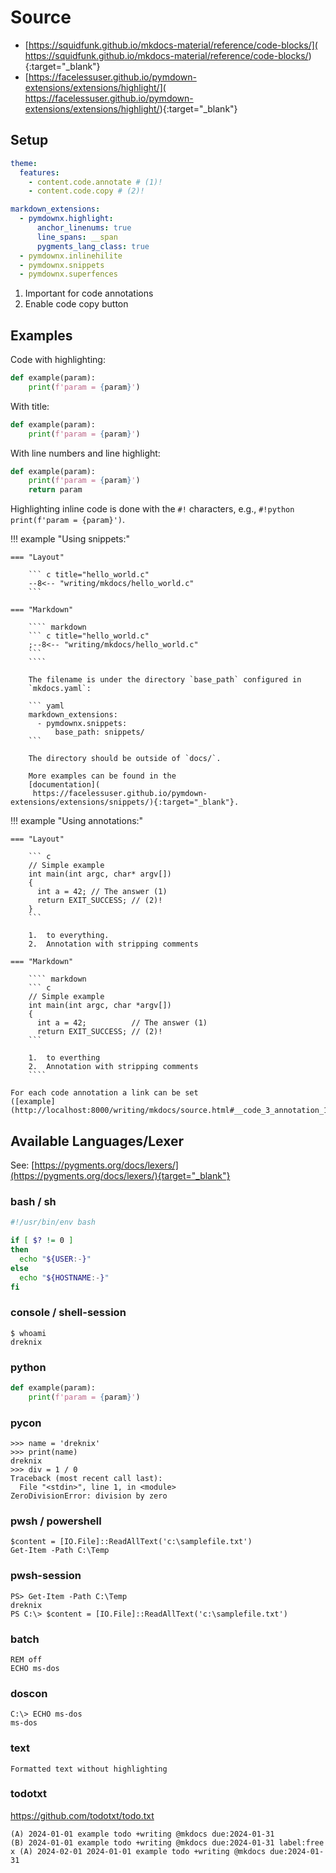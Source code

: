 # Source

* [https://squidfunk.github.io/mkdocs-material/reference/code-blocks/](
   https://squidfunk.github.io/mkdocs-material/reference/code-blocks/){:target="_blank"}
* [https://facelessuser.github.io/pymdown-extensions/extensions/highlight/](
   https://facelessuser.github.io/pymdown-extensions/extensions/highlight/){:target="_blank"}

## Setup

```yaml
theme:
  features:
    - content.code.annotate # (1)!
    - content.code.copy # (2)!

markdown_extensions:
  - pymdownx.highlight:
      anchor_linenums: true
      line_spans: __span
      pygments_lang_class: true
  - pymdownx.inlinehilite
  - pymdownx.snippets
  - pymdownx.superfences
```

1.  Important for code annotations
2.  Enable code copy button

## Examples

Code with highlighting:

``` python
def example(param):
    print(f'param = {param}')
```

With title:

``` python title="Python example"
def example(param):
    print(f'param = {param}')
```

With line numbers and line highlight:

``` python linenums="1",hl_lines="2"
def example(param):
    print(f'param = {param}')
    return param
```

Highlighting inline code is done with the `#!` characters, e.g.,
`#!python print(f'param = {param}')`.

!!! example "Using snippets:"

    === "Layout"

        ``` c title="hello_world.c"
        --8<-- "writing/mkdocs/hello_world.c"
        ```

    === "Markdown"

        ```` markdown
        ``` c title="hello_world.c"
        ;--8<-- "writing/mkdocs/hello_world.c"
        ```
        ````

        The filename is under the directory `base_path` configured in
        `mkdocs.yaml`:

        ``` yaml
        markdown_extensions:
          - pymdownx.snippets:
              base_path: snippets/
        ```

        The directory should be outside of `docs/`.

        More examples can be found in the
        [documentation](
         https://facelessuser.github.io/pymdown-extensions/extensions/snippets/){:target="_blank"}.

!!! example "Using annotations:"

    === "Layout"

        ``` c
        // Simple example
        int main(int argc, char* argv[])
        {
          int a = 42; // The answer (1)
          return EXIT_SUCCESS; // (2)!
        }
        ```

        1.  to everything.
        2.  Annotation with stripping comments

    === "Markdown"

        ```` markdown
        ``` c
        // Simple example
        int main(int argc, char *argv[])
        {
          int a = 42;          // The answer (1)
          return EXIT_SUCCESS; // (2)!
        ```

        1.  to everthing
        2.  Annotation with stripping comments
        ````

    For each code annotation a link can be set
    ([example](http://localhost:8000/writing/mkdocs/source.html#__code_3_annotation_1)).

## Available Languages/Lexer

See:
[https://pygments.org/docs/lexers/](https://pygments.org/docs/lexers/){target="_blank"}

### bash / sh

``` bash
#!/usr/bin/env bash

if [ $? != 0 ]
then
  echo "${USER:-}"
else
  echo "${HOSTNAME:-}"
fi
```

### console / shell-session

``` console
$ whoami
dreknix
```

### python

``` python
def example(param):
    print(f'param = {param}')
```

### pycon

``` pycon
>>> name = 'dreknix'
>>> print(name)
dreknix
>>> div = 1 / 0
Traceback (most recent call last):
  File "<stdin>", line 1, in <module>
ZeroDivisionError: division by zero
```

### pwsh / powershell

``` pwsh
$content = [IO.File]::ReadAllText('c:\samplefile.txt')
Get-Item -Path C:\Temp
```

### pwsh-session

``` pwsh-session
PS> Get-Item -Path C:\Temp
dreknix
PS C:\> $content = [IO.File]::ReadAllText('c:\samplefile.txt')
```

### batch

``` batch
REM off
ECHO ms-dos
```

### doscon

``` doscon
C:\> ECHO ms-dos
ms-dos
```

### text

``` text
Formatted text without highlighting
```

### todotxt

https://github.com/todotxt/todo.txt

``` todotxt
(A) 2024-01-01 example todo +writing @mkdocs due:2024-01-31
(B) 2024-01-01 example todo +writing @mkdocs due:2024-01-31 label:free
x (A) 2024-02-01 2024-01-01 example todo +writing @mkdocs due:2024-01-31
```
